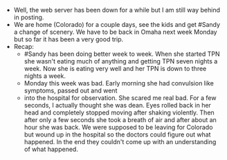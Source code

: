 - Well, the web server has been down for a while but I am still way behind in posting.
- We are home (Colorado) for a couple days, see the kids and get #Sandy a change of scenery.  We have to be back in Omaha next week Monday but so far it has been a very good trip.
- Recap:
	- #Sandy has been doing better week to week.  When she started TPN she wasn't eating much of anything and getting TPN seven nights a week.  Now she is eating very well and her TPN is down to three nights a week.
	- Monday this week was  bad.  Early morning she had convulsion like symptoms, passed out and went
	- into the hospital for observation.  She scared me real bad.  For a few seconds, I actually thought she was dean.  Eyes rolled back in her head and completely stopped moving after shaking violently.  Then after only a few seconds she took a breath of air and after about an hour she was back.  We were supposed to be leaving for Colorado but wound up in the hospital so the doctors could figure out what happened.  In the end they couldn't come up with an understanding of what happened.